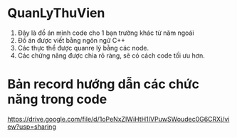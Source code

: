 # QuanLyThuVien
1. Đây là đồ án mình code cho 1 bạn trường khác từ năm ngoái
2. Đồ án được viết bằng ngôn ngữ C++
3. Các thực thể được quanre lý bằng các node.
4. Các chứng năng được chia rõ ràng, sẽ có cách code tối ưu hơn.


# Bản record hướng dẫn các chức năng trong code
https://drive.google.com/file/d/1oPeNxZIWiHtH1IVPuwSWoudec0G6CRXj/view?usp=sharing
